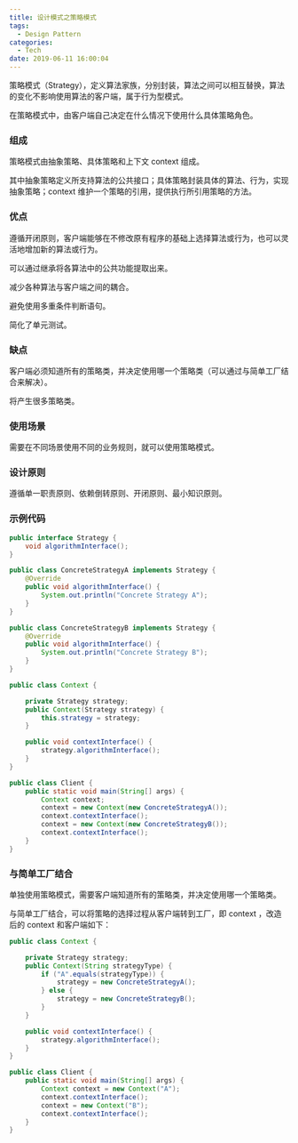 ```yaml
---
title: 设计模式之策略模式
tags:
  - Design Pattern
categories:
  - Tech
date: 2019-06-11 16:00:04
---
```


策略模式（Strategy），定义算法家族，分别封装，算法之间可以相互替换，算法的变化不影响使用算法的客户端，属于行为型模式。

在策略模式中，由客户端自己决定在什么情况下使用什么具体策略角色。



<!-- more -->




### 组成

策略模式由抽象策略、具体策略和上下文 context 组成。

其中抽象策略定义所支持算法的公共接口；具体策略封装具体的算法、行为，实现抽象策略；context 维护一个策略的引用，提供执行所引用策略的方法。



### 优点

遵循开闭原则，客户端能够在不修改原有程序的基础上选择算法或行为，也可以灵活地增加新的算法或行为。

可以通过继承将各算法中的公共功能提取出来。

减少各种算法与客户端之间的耦合。

避免使用多重条件判断语句。

简化了单元测试。



### 缺点

客户端必须知道所有的策略类，并决定使用哪一个策略类（可以通过与简单工厂结合来解决）。

将产生很多策略类。



### 使用场景

需要在不同场景使用不同的业务规则，就可以使用策略模式。



### 设计原则

遵循单一职责原则、依赖倒转原则、开闭原则、最小知识原则。



### 示例代码

```java
public interface Strategy {
    void algorithmInterface();
}

public class ConcreteStrategyA implements Strategy {
    @Override
    public void algorithmInterface() {
        System.out.println("Concrete Strategy A");
    }
}

public class ConcreteStrategyB implements Strategy {
    @Override
    public void algorithmInterface() {
        System.out.println("Concrete Strategy B");
    }
}

public class Context {

    private Strategy strategy;
    public Context(Strategy strategy) {
        this.strategy = strategy;
    }

    public void contextInterface() {
        strategy.algorithmInterface();
    }
}

public class Client {
    public static void main(String[] args) {
        Context context;
        context = new Context(new ConcreteStrategyA());
        context.contextInterface();
        context = new Context(new ConcreteStrategyB());
        context.contextInterface();
    }
}
```



### 与简单工厂结合

单独使用策略模式，需要客户端知道所有的策略类，并决定使用哪一个策略类。

与简单工厂结合，可以将策略的选择过程从客户端转到工厂，即 context ，改造后的 context 和客户端如下：

```java
public class Context {

    private Strategy strategy;
    public Context(String strategyType) {
        if ("A".equals(strategyType)) {
            strategy = new ConcreteStrategyA();
        } else {
            strategy = new ConcreteStrategyB();
        }
    }

    public void contextInterface() {
        strategy.algorithmInterface();
    }
}

public class Client {
    public static void main(String[] args) {
        Context context = new Context("A");
        context.contextInterface();
        context = new Context("B");
        context.contextInterface();
    }
}
```

